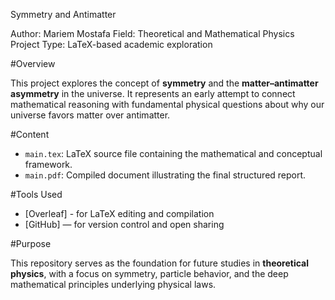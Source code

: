 Symmetry and Antimatter

Author: Mariem Mostafa
Field: Theoretical and Mathematical Physics
Project Type: LaTeX-based academic exploration

#Overview

This project explores the concept of **symmetry** and the **matter–antimatter asymmetry** in the universe.
It represents an early attempt to connect mathematical reasoning with fundamental physical questions about why our universe favors matter over antimatter.

#Content

* `main.tex`: LaTeX source file containing the mathematical and conceptual framework.
* `main.pdf`: Compiled document illustrating the final structured report.

#Tools Used

* [Overleaf] - for LaTeX editing and compilation
* [GitHub] — for version control and open sharing

#Purpose

This repository serves as the foundation for future studies in **theoretical physics**, with a focus on symmetry, particle behavior, and the deep mathematical principles underlying physical laws.


